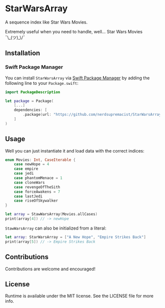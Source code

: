 # StarWarsArray
A sequence index like Star Wars Movies.

Extremely useful when you need to handle, well... Star Wars Movies ¯\\\_(ツ)_\\/¯ 

## Installation
### Swift Package Manager

You can install `StarWarsArray` via [Swift Package Manager](https://swift.org/package-manager/) by adding the following line to your `Package.swift`:

```swift
import PackageDescription

let package = Package(
    [...]
    dependencies: [
        .package(url: "https://github.com/nerdsupremacist/StarWarsArray.git", .upToNextMajor(from: "0.1.0"))
    ]
)
```

## Usage

Well you can just instantiate it and load data with the correct indices:

```swift
enum Movies: Int, CaseIterable {
    case newHope = 4
    case empire
    case jedi
    case phantomMenace = 1
    case cloneWars
    case revengeOfTheSith
    case forceAwakens = 7
    case lastJedi
    case riseOfSkywalker
}

let array = StawWarsArray(Movies.allCases)
print(array[4]) // -> newHope
```

`StawWarsArray` can also be initialized from a literal:

```swift
let array: StarWarsArray = ["A New Hope", "Empire Strikes Back"]
print(array[5]) // -> Empire Strikes Back
```

## Contributions
Contributions are welcome and encouraged!

## License
Runtime is available under the MIT license. See the LICENSE file for more info.
